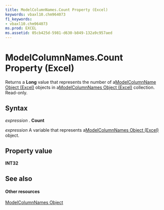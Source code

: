 ```yaml
---
title: ModelColumnNames.Count Property (Excel)
keywords: vbaxl10.chm964073
f1_keywords:
- vbaxl10.chm964073
ms.prod: EXCEL
ms.assetid: 05cb425d-5981-d630-b849-132a9c957aed
---
```



# ModelColumnNames.Count Property (Excel)

Returns a  **Long** value that represents the number of a[ModelColumnName Object (Excel)](modelcolumnname-object-excel.md) objects in a[ModelColumnNames Object (Excel)](modelcolumnnames-object-excel.md) collection. Read-only.


## Syntax

 _expression_ . **Count**

 _expression_ A variable that represents a[ModelColumnNames Object (Excel)](modelcolumnnames-object-excel.md) object.


## Property value

 **INT32**


## See also


#### Other resources



[ModelColumnNames Object](modelcolumnnames-object-excel.md)

